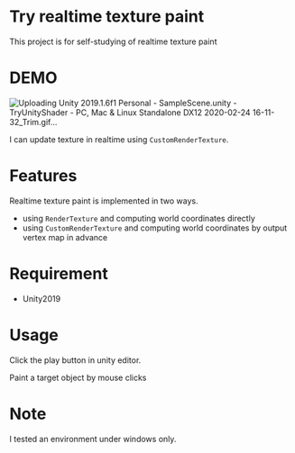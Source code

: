 # Try realtime texture paint

This project is for self-studying of realtime texture paint

# DEMO

![Uploading Unity 2019.1.6f1 Personal - SampleScene.unity - TryUnityShader - PC, Mac & Linux Standalone _DX12_ 2020-02-24 16-11-32_Trim.gif…]()

I can update texture in realtime using `CustomRenderTexture`.

# Features

Realtime texture paint is implemented in two ways.

- using `RenderTexture` and computing world coordinates directly
- using `CustomRenderTexture` and computing world coordinates by output vertex map in advance

# Requirement

- Unity2019

# Usage

Click the play button in unity editor.

Paint a target object by mouse clicks

# Note

I tested an environment under windows only.
